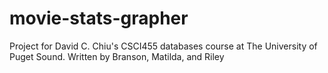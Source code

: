 # movie-stats-grapher
Project for David C. Chiu's CSCI455 databases course at The University of Puget Sound.
Written by Branson, Matilda, and Riley
